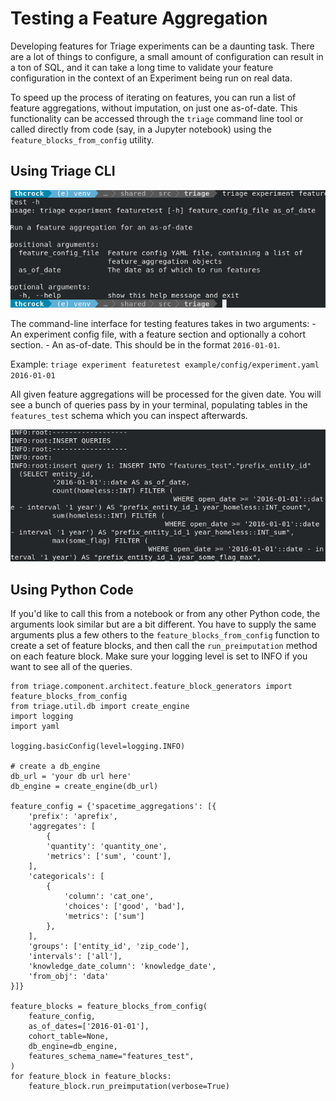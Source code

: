 # Testing a Feature Aggregation

Developing features for Triage experiments can be a daunting task. There are a lot of things to configure, a small amount of configuration can result in a ton of SQL, and it can take a long time to validate your feature configuration in the context of an Experiment being run on real data.

To speed up the process of iterating on features, you can run a list of feature aggregations, without imputation, on just one as-of-date. This functionality can be accessed through the `triage` command line tool or called directly from code (say, in a Jupyter notebook) using the `feature_blocks_from_config` utility.

## Using Triage CLI
![triage featuretest cli help screen](featuretest-cli.png)

The command-line interface for testing features takes in two arguments:
	- An experiment config file, with a feature section and optionally a cohort section. 
	- An as-of-date. This should be in the format `2016-01-01`.

Example: `triage experiment featuretest example/config/experiment.yaml 2016-01-01`

All given feature aggregations will be processed for the given date. You will see a bunch of queries pass by in your terminal, populating tables in the `features_test` schema which you can inspect afterwards.

![triage feature test result](featuretest-result.png)

## Using Python Code
If you'd like to call this from a notebook or from any other Python code, the arguments look similar but are a bit different. You have to supply the same arguments plus a few others to the `feature_blocks_from_config` function to create a set of feature blocks, and then call the `run_preimputation` method on each feature block. Make sure your logging level is set to INFO if you want to see all of the queries.


```
from triage.component.architect.feature_block_generators import feature_blocks_from_config
from triage.util.db import create_engine
import logging
import yaml

logging.basicConfig(level=logging.INFO)

# create a db_engine 
db_url = 'your db url here'
db_engine = create_engine(db_url)

feature_config = {'spacetime_aggregations': [{
	'prefix': 'aprefix',
	'aggregates': [
		{
		'quantity': 'quantity_one',
		'metrics': ['sum', 'count'],
	],
	'categoricals': [
		{
			'column': 'cat_one',
			'choices': ['good', 'bad'],
			'metrics': ['sum']
		},
	],
	'groups': ['entity_id', 'zip_code'],
	'intervals': ['all'],
	'knowledge_date_column': 'knowledge_date',
	'from_obj': 'data'
}]}

feature_blocks = feature_blocks_from_config(
    feature_config,
    as_of_dates=['2016-01-01'],
    cohort_table=None,
    db_engine=db_engine,
    features_schema_name="features_test",
)
for feature_block in feature_blocks:
    feature_block.run_preimputation(verbose=True)
```
